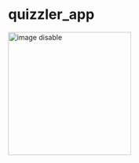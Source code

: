 # quizzler_app


<img src="https://github.com/user-attachments/assets/d2f5ce07-1de2-4792-9ec0-cdee9bcb2559" alt="image disable" width = 250 />


